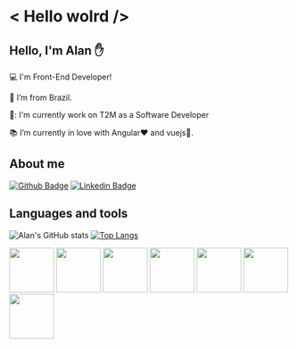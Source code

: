 # < Hello wolrd />
## Hello, I'm Alan ✋


:computer: I'm Front-End Developer!

:house_with_garden: I’m from Brazil.

🔭: I'm currently work on T2M as a Software Developer

:books: I’m currently in love with Angular❤️ and vuejs💚.

## About me

[![Github Badge](https://img.shields.io/badge/-Github-000?style=flat-square&logo=Github&logoColor=white&link=https://github.com/alalan55)](https://github.com/alalan55) [![Linkedin Badge](https://img.shields.io/badge/-LinkedIn-blue?style=flat-square&logo=Linkedin&logoColor=white&link=https://www.linkedin.com/in/alan-oliveira-a606b31b2/)]( https://www.linkedin.com/in/alan-oliveira-a606b31b2/)

## Languages and tools
![Alan's GitHub stats](https://github-readme-stats.vercel.app/api?username=alalan55&show_icons=true&theme=radical) [![Top Langs](https://github-readme-stats.vercel.app/api/top-langs/?username=alalan55&layout=compact)](https://github.com/alalan55/github-readme-stats)

<img src="https://img.shields.io/badge/HTML5-E34F26?style=for-the-badge&logo=html5&logoColor=white" width="80"> <img src="https://img.shields.io/badge/CSS3-1572B6?style=for-the-badge&logo=css3&logoColor=white" width="80">
<img src="https://img.shields.io/badge/JavaScript-F7DF1E?style=for-the-badge&logo=javascript&logoColor=black" width="80">
<img src="https://img.shields.io/badge/TypeScript-007ACC?style=for-the-badge&logo=typescript&logoColor=white" width="80">
<img src="https://img.shields.io/badge/Vue.js-35495E?style=for-the-badge&logo=vue-dot-js&logoColor=4FC08D" width="80">
<img src="https://img.shields.io/badge/Angular-DD0031?style=for-the-badge&logo=angular&logoColor=white" width="80">
<img src="https://img.shields.io/badge/Sass-CC6699?style=for-the-badge&logo=sass&logoColor=white" width="80">





